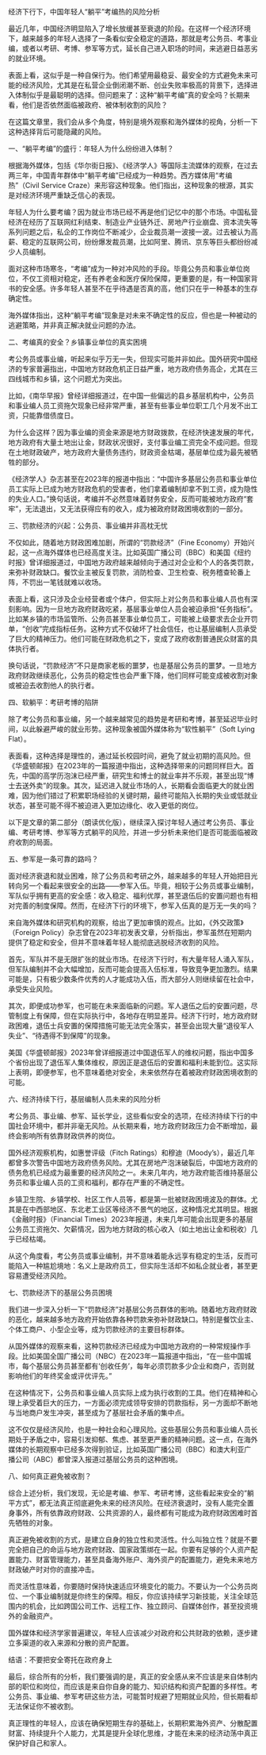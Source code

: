 经济下行下，中国年轻人“躺平”考编热的风险分析

最近几年，中国经济明显陷入了增长放缓甚至衰退的阶段。在这样一个经济环境下，越来越多的年轻人选择了一条看似安全稳定的道路，那就是考公务员、考事业编，或者以考研、考博、参军等方式，延长自己进入职场的时间，来逃避日益恶劣的就业环境。

表面上看，这似乎是一种自保行为。他们希望用最稳妥、最安全的方式避免未来可能的经济风险，尤其是在私营企业倒闭潮不断、创业失败率极高的背景下，选择进入体制似乎是最聪明的选择。但问题来了：这种“躺平考编”真的安全吗？长期来看，他们是否依然面临被政府、被体制收割的风险？

在这篇文章里，我们会从多个角度，特别是境外观察和海外媒体的视角，分析一下这种选择背后可能隐藏的风险。


一、“躺平考编”的盛行：年轻人为什么纷纷进入体制？

根据海外媒体，包括《华尔街日报》、《经济学人》等国际主流媒体的观察，在过去两三年，中国青年群体中“躺平考编”已经成为一种趋势。西方媒体用“考编热”（Civil Service Craze）来形容这种现象。他们指出，这种现象的根源，其实是对经济环境严重缺乏信心的表现。

年轻人为什么要考编？因为就业市场已经不再是他们记忆中的那个市场。中国私营经济在经历了互联网红利结束、制造业产业链外迁、房地产行业崩盘、资本流失等系列问题之后，私企的工作岗位不断减少，企业裁员潮一波接一波。过去被认为高薪、稳定的互联网公司，纷纷爆发裁员潮，比如阿里、腾讯、京东等巨头都纷纷减少人员编制。

面对这种市场寒冬，“考编”成为一种对冲风险的手段。毕竟公务员和事业单位岗位，不仅工资相对稳定，还有养老金和医疗保险保障，更重要的是，有一种国家背书的安全感。许多年轻人甚至不在乎待遇是否真的高，他们只在乎一种基本的生存确定性。

海外媒体指出，这种“躺平考编”现象是对未来不确定性的反应，但也是一种被动的逃避策略，并非真正解决就业问题的办法。


二、考编真的安全？乡镇事业单位的真实困境

考公务员或事业编，听起来似乎万无一失，但现实可能并非如此。国外研究中国经济的专家普遍指出，中国地方财政危机正日益严重，地方政府债务高企，尤其在三四线城市和乡镇，这个问题尤为突出。

比如，《南华早报》曾经详细报道过，在中国一些偏远的县乡基层机构中，公务员和事业编人员工资拖欠现象已经非常严重，甚至有些事业单位职工几个月发不出工资，只能靠借债度日。

为什么会这样？因为事业编的资金来源是地方财政拨款，在经济快速发展的年代，地方政府有大量土地出让金，财政状况很好，支付事业编工资完全不成问题。但现在土地财政破产，地方政府大量债务违约，财政资金枯竭，基层单位成为最先被牺牲的部分。

《经济学人》杂志甚至在2023年的报道中指出：“中国许多基层公务员和事业单位员工实际上已成为地方财政危机的受害者，他们拿着编制却拿不到工资，成为隐性的失业人口。”换句话说，考编并不必然意味着财务安全，反而可能被地方政府“套牢”，无法退出，又无法获得应有的收入，成为被政府财政困境收割的一部分。


三、罚款经济的兴起：公务员、事业编并非高枕无忧

不仅如此，随着地方财政困难加剧，所谓的“罚款经济”（Fine Economy）开始兴起，这一点海外媒体也已经高度关注。比如英国广播公司（BBC）和美国《纽约时报》曾详细报道过，中国地方政府越来越倾向于通过对企业和个人的各类罚款，来弥补财政缺口。餐饮业主被反复罚款，消防检查、卫生检查、税务稽查轮番上阵，不罚出一笔钱就难以收场。

表面上看，这只涉及企业经营者或个体户，但实际上对公务员和事业编人员也有深刻影响。因为一旦地方政府财政吃紧，基层事业单位人员会被迫承担“任务指标”。比如某乡镇的市场监管所、公务员甚至事业单位员工，可能被上级要求去企业开罚单，“创收”完成指标任务。这种方式不仅破坏了社会信任，也让基层编制人员承受了巨大的精神压力。他们可能在财政危机之下，变成了政府收割普通民众财富的具体执行者。

换句话说，“罚款经济”不只是商家老板的噩梦，也是基层公务员的噩梦。一旦地方政府财政继续恶化，公务员的稳定性也会严重下降，他们同样可能变成被收割对象或被迫去收割他人的执行者。


四、软躺平：考研考博的陷阱

除了考公务员和事业编，另一个越来越常见的趋势是考研和考博，甚至延迟毕业时间，以此躲避严峻的就业形势。这种现象被国外媒体称为“软性躺平”（Soft Lying Flat）。

表面看，这种选择是理性的，通过延长校园时间，避免了就业初期的高风险。但《华盛顿邮报》在2023年的一篇报道中指出，这种选择带来的问题同样巨大。首先，中国的高学历泡沫已经严重，研究生和博士的就业率并不乐观，甚至出现“博士去送外卖”的现象。其次，延迟进入就业市场的人，长期看会面临更大的就业困难，因为他们错过了积累职场经验的关键时期，最终可能陷入长期的失业或低就业状态，甚至可能不得不被迫进入更加边缘化、收入更低的岗位。

以下是文章的第二部分（朗读优化版），继续深入探讨年轻人通过考公务员、事业编、考研考博、参军等方式躺平的风险，并进一步分析未来他们是否可能面临被政府收割的局面。


五、参军是一条可靠的路吗？

面对经济衰退和就业困难，除了公务员和考研之外，越来越多的年轻人开始把目光转向另一个看起来很安全的出路——参军入伍。毕竟，相较于公务员或事业编制，军队似乎拥有更高的安全感：收入稳定、福利优厚，甚至退伍后的安置问题也有相对完善的制度保障。然而，在经济下行的环境下，参军入伍真的是万无一失的吗？

来自海外媒体和研究机构的观察，给出了更加审慎的观点。比如，《外交政策》（Foreign Policy）杂志曾在2023年初发表文章，分析指出，参军虽然在短期内提供了稳定和安全，但并不意味着年轻人能彻底逃脱经济收割的风险。

首先，军队并不是无限扩张的就业市场。在经济下行时，有大量年轻人涌入军队，但军队编制并不会大幅增加，反而可能会提高入伍标准，导致竞争更加激烈。结果可能是，只有极少数条件优秀的人才能成功入伍，而大部分人则继续留在社会中，承受失业风险。

其次，即便成功参军，也可能在未来面临新的问题。军人退伍之后的安置问题，尽管制度上有保障，但在实际执行中，各地存在明显差异。经济下行时，地方政府财政困难，退伍士兵安置的保障措施可能无法完全落实，甚至会出现大量“退役军人失业”、“待遇得不到保障”的现象。

美国《华盛顿邮报》2023年曾详细报道过中国退伍军人的维权问题，指出中国多个省份出现了退伍军人集体维权，原因正是退伍后的安置和福利未能到位。这实际上表明，即便参军，也不意味着绝对安全，未来依然存在着被政府财政困境收割的可能。


六、经济持续下行，基层编制人员未来的风险分析

考公务员、事业编、参军、延长学业，这些看似安全的选项，在经济持续下行的中国社会环境中，都并非毫无风险。从长期来看，地方政府财政压力会不断增加，最终会影响所有依靠财政供养的岗位。

国外经济观察机构，如惠誉评级（Fitch Ratings）和穆迪（Moody’s），最近几年都曾多次警告中国地方政府债务风险。尤其在房地产泡沫破裂后，中国地方政府的债务危机已经成为最重要的经济风险之一。未来几年内，地方政府能否维持基层公务员和事业编人员的工资和福利，都存在严重的不确定性。

乡镇卫生院、乡镇学校、社区工作人员等，都是第一批被财政困境波及的群体。尤其是在中西部地区、东北老工业区等经济不景气的地区，这种情况尤其明显。根据《金融时报》（Financial Times）2023年报道，未来几年可能会出现更多的基层公务员工资拖欠、欠薪情况，因为地方财政的核心收入（如土地出让金和税收）几乎已经枯竭。

从这个角度看，考公务员或事业编制，并不意味着能永远享有稳定的生活，反而可能陷入一种尴尬境地：名义上是政府员工，但实际生活却不如私企就业者，甚至更容易遭受经济风险。


七、罚款经济下的基层公务员困境

我们进一步深入分析一下“罚款经济”对基层公务员群体的影响。随着地方政府财政的恶化，越来越多地方政府开始依靠各种罚款来弥补财政缺口。特别是餐饮业主、个体工商户、小型企业等，成为罚款经济的主要目标群体。

从国外媒体的观察来看，这种罚款经济已经成为中国地方政府的一种常规操作手段。比如美国全国广播公司（NBC）在2023年一篇报道中指出，“在一些中国城市，每个基层公务员甚至都有‘创收任务’，每年必须罚款多少企业和商户，否则就影响他们的年终奖金或评优评先。”

在这种情况下，公务员和事业编人员实际上成为执行收割的工具。他们在精神和心理上承受着巨大的压力，一方面必须完成领导安排的罚款指标，另一方面却不断地与当地商户发生冲突，甚至成为了基层社会矛盾的集中点。

这不仅仅是经济风险，也是一种社会和心理风险。这些基层公务员和事业编人员长期处于矛盾之中，容易引发抑郁、焦虑、甚至更严重的精神问题。这一点，在海外媒体的长期观察中已经多次得到验证，比如英国广播公司（BBC）和澳大利亚广播公司（ABC）都曾深入报道过基层公务员的这种困境。


八、如何真正避免被收割？

综合上述分析，我们发现，无论是考编、参军、考研考博，这些看起来安全的“躺平方式”，都无法真正彻底避免未来的经济风险。在经济衰退时，没有人能完全置身事外，所有依靠政府财政、公共资源的人，最终都有可能成为政府财政困难时首先牺牲的对象。

真正避免被收割的方式，是建立自身的独立性和灵活性。什么叫独立性？就是不要完全把自己的命运与地方政府财政、国家政策绑在一起。你要有足够的个人资产配置能力、财富管理能力，甚至具备海外账户、海外资产的配置能力，避免未来地方财政破产时对你的直接冲击。

而灵活性意味着，你要随时保持快速适应环境变化的能力。不要认为一个公务员岗位、一个事业编制就是你终生的保障。相反，你应该持续学习新技能，关注全球范围内的机会，比如跨国公司工作、远程工作、独立顾问、自媒体创作，甚至投资境外的金融资产。

国外媒体和经济学家普遍建议，年轻人应该减少对政府和公共财政的依赖，逐步建立多渠道的收入来源和分散的资产配置。


结语：不要把安全寄托在政府身上

最后，综合所有的分析，我们要强调的是，真正的安全感从来不应该是来自体制内部的职位和岗位，而应该是来自你自身的能力、知识结构和资产配置的多样性。考公务员、事业编、参军考研这些方法，可能暂时规避了短期就业风险，但长期看却无法保证你不被收割。

真正理性的年轻人，应该在确保短期生存的基础上，长期积累海外资产、分散配置财富、持续提升个人能力，尤其是提升全球化思维，才能在未来的经济动荡中真正保护好自己和家人。

